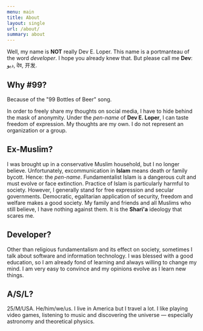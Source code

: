 ```yaml
---
menu: main
title: About
layout: single
url: /about/
summary: about
---
```


Well, my name is **NOT** really Dev E. Loper. This name is a portmanteau of the word *developer*. I hope you already knew that. But please call me **Dev**: ديو, देव, 开发.

## Why #99?
Because of the "99 Bottles of Beer" song.

In order to freely share my thoughts on social media, I have to hide behind the mask of anonymity. Under the *pen-name* of **Dev E. Loper**, I can taste freedom of expression. My thoughts are my own. I do not represent an organization or a group.

## Ex-Muslim?
I was brought up in a conservative Muslim household, but I no longer believe. Unfortunately, excommunication in **Islam** means death or family bycott. Hence: the *pen-name*. Fundamentalist Islam is a dangerous cult and must evolve or face extinction. Practice of Islam is particularly harmful to society. However, I generally stand for free expression and secular governments. Democratic, egalitarian application of security, freedom and welfare makes a good society. My family and friends and all Muslims who still believe, I have nothing against them. It is the **Shari'a** ideology that scares me.

## Developer?
Other than religious fundamentalism and its effect on society, sometimes I talk about software and information technology. I was blessed with a good education, so I am already fond of learning and always willing to change my mind. I am very easy to convince and my opinions evolve as I learn new things.

## A/S/L?
25/M/USA. He/him/we/us. I live in America but I travel a lot. I like playing video games, listening to music and discovering the universe — especially astronomy and theoretical physics.